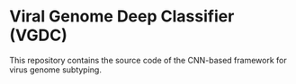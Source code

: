 # Viral Genome Deep Classifier (VGDC)

This repository contains the source code of the CNN-based framework for virus genome subtyping.

